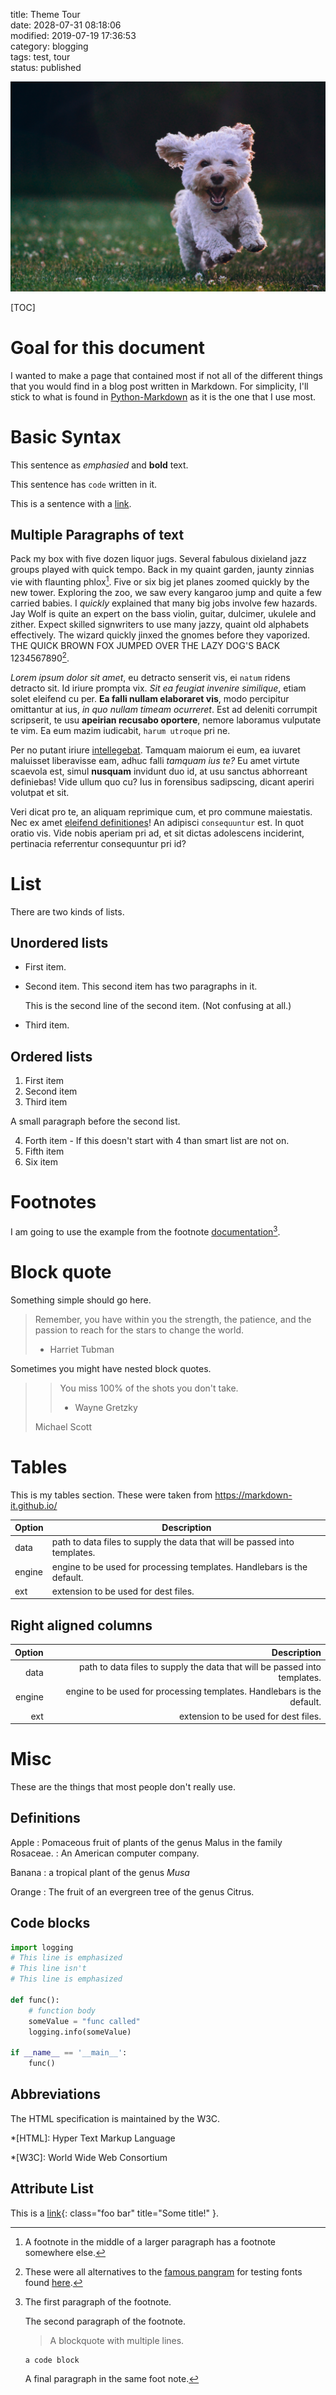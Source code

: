 title: Theme Tour  
date: 2028-07-31 08:18:06  
modified: 2019-07-19 17:36:53  
category: blogging  
tags: test, tour  
status: published    

![Example of a large image. Puppy running to camera.](/images/joe-caione-781415-unsplash.jpg "Photo by Joe Caione on Unsplash.")

[TOC]

# Goal for this document
I wanted to make a page that contained most if not all of the different things that you would find in a blog post written in Markdown. For simplicity, I'll stick to what is found in [Python-Markdown][pm] as it is the one that I use most.

[pm]: https://python-markdown.github.io/ "A Python implementation of John Gruber's Markdown."

# Basic Syntax

This sentence as *emphasied* and **bold** text.

This sentence has `code` written in it.

This is a sentence with a [link](https://duckduckgo.com "The search engine that doesn't track you. ").

## Multiple Paragraphs of text
Pack my box with five dozen liquor jugs. Several fabulous dixieland jazz groups played with quick tempo. Back in my quaint garden, jaunty zinnias vie with flaunting phlox[^reference]. Five or six big jet planes zoomed quickly by the new tower. Exploring the zoo, we saw every kangaroo jump and quite a few carried babies. I _quickly_ explained that many big jobs involve few hazards. Jay Wolf is quite an expert on the bass violin, guitar, dulcimer, ukulele and zither. Expect skilled signwriters to use many jazzy, quaint old alphabets effectively. The wizard quickly jinxed the gnomes before they vaporized. THE QUICK BROWN FOX JUMPED OVER THE LAZY DOG'S BACK 1234567890[^alternatives].

[^reference]: A footnote in the middle of a larger paragraph has a footnote somewhere else.

[^alternatives]: These were all alternatives to the [famous pangram](https://en.wikipedia.org/wiki/The_quick_brown_fox_jumps_over_the_lazy_dog "From Wikipedia, the free encyclopedia") for testing fonts found [here](https://wookiecode.blogspot.com/2012/05/handwriting-aids-and-links-to-lesson.html "Alternatives to: The quick brown fox jumps over the lazy dog."). 

*Lorem ipsum dolor sit amet*, eu detracto senserit vis, ei `natum` ridens detracto sit. Id iriure prompta vix. _Sit ea feugiat invenire similique_, etiam solet eleifend cu per. **Ea falli nullam elaboraret vis**, modo percipitur omittantur at ius, _in quo nullam timeam ocurreret_. Est ad deleniti corrumpit scripserit, te usu **apeirian recusabo oportere**, nemore laboramus vulputate te vim. Ea eum mazim iudicabit, `harum utroque` pri ne.

Per no putant iriure [intellegebat](#). Tamquam maiorum ei eum, ea iuvaret maluisset liberavisse eam, adhuc falli _tamquam ius te?_ Eu amet virtute scaevola est, simul **nusquam** invidunt duo id, at usu sanctus abhorreant definiebas! Vide ullum quo cu? Ius in forensibus sadipscing, dicant aperiri volutpat et sit.

Veri dicat pro te, an aliquam reprimique cum, et pro commune maiestatis. Nec ex amet [eleifend definitiones](#)! An adipisci `consequuntur` est. In quot oratio vis. Vide nobis aperiam pri ad, et sit dictas adolescens inciderint, pertinacia referrentur consequuntur pri id?


# List
There are two kinds of lists.

## Unordered lists

+ First item.

+ Second item. This second item has two paragraphs in it.

    This is the second line of the second item. (Not confusing at all.)
	
+ Third item.

## Ordered lists

1. First item
2. Second item
3. Third item

A small paragraph before the second list.

4. Forth item - If this doesn't start with 4 than smart list are not on.
5. Fifth item
6. Six item

# Footnotes
I am going to use the example from the footnote [documentation](https://python-markdown.github.io/extensions/footnotes/ "The Footnotes extension adds syntax for defining footnotes in Markdown documents.")[^footnote]. 

[^footnote]: The first paragraph of the footnote.

    The second paragraph of the footnote.

    > A blockquote with
    > multiple lines.

        a code block

    A final paragraph in the same foot note.

# Block quote
Something simple should go here.

> Remember, you have within you the strength, the patience, and the passion to reach for the stars to change the world.
> - Harriet Tubman

Sometimes you might have nested block quotes.

> > You miss 100% of the shots you don't take.
> > - Wayne Gretzky
>
> Michael Scott

# Tables
This is my tables section. These were taken from https://markdown-it.github.io/

| Option | Description |
| ------ | ----------- |
| data   | path to data files to supply the data that will be passed into templates. |
| engine | engine to be used for processing templates. Handlebars is the default. |
| ext    | extension to be used for dest files. |

## Right aligned columns

| Option | Description |
| ------:| -----------:|
| data   | path to data files to supply the data that will be passed into templates. |
| engine | engine to be used for processing templates. Handlebars is the default. |
| ext    | extension to be used for dest files. |

# Misc
These are the things that most people don't really use.

## Definitions

Apple
:   Pomaceous fruit of plants of the genus Malus in 
    the family Rosaceae.
:   An American computer company.

Banana
:   a tropical plant of the genus _Musa_

Orange
:   The fruit of an evergreen tree of the genus Citrus.

## Code blocks

```python hl_lines="2 4 9"
import logging
# This line is emphasized
# This line isn't
# This line is emphasized

def func():
    # function body
    someValue = "func called"
    logging.info(someValue)

if __name__ == '__main__':
    func()

```

## Abbreviations
The HTML specification is maintained by the W3C.

*[HTML]: Hyper Text Markup Language

*[W3C]:  World Wide Web Consortium

## Attribute List
This is a [link](http://example.com){: class="foo bar" title="Some title!" }.
